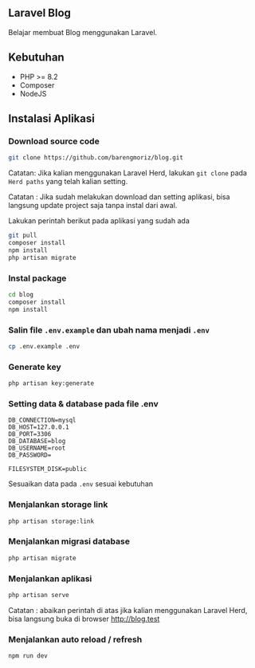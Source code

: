 ## Laravel Blog

Belajar membuat Blog menggunakan Laravel.

## Kebutuhan

-   PHP >= 8.2
-   Composer
-   NodeJS

## Instalasi Aplikasi

### Download source code

```bash
git clone https://github.com/barengmoriz/blog.git
```

Catatan: Jika kalian menggunakan Laravel Herd, lakukan `git clone` pada `Herd paths` yang telah kalian setting.

Catatan : Jika sudah melakukan download dan setting aplikasi, bisa langsung update project saja tanpa instal dari awal.

Lakukan perintah berikut pada aplikasi yang sudah ada

```bash
git pull
composer install
npm install
php artisan migrate
```

### Instal package

```bash
cd blog
composer install
npm install
```

### Salin file `.env.example` dan ubah nama menjadi `.env`

```bash
cp .env.example .env
```

### Generate key

```bash
php artisan key:generate
```

### Setting data & database pada file .env

```
DB_CONNECTION=mysql
DB_HOST=127.0.0.1
DB_PORT=3306
DB_DATABASE=blog
DB_USERNAME=root
DB_PASSWORD=
```

```
FILESYSTEM_DISK=public
```

Sesuaikan data pada `.env` sesuai kebutuhan

### Menjalankan storage link

```bash
php artisan storage:link
```

### Menjalankan migrasi database

```bash
php artisan migrate
```

### Menjalankan aplikasi

```bash
php artisan serve
```

Catatan : abaikan perintah di atas jika kalian menggunakan Laravel Herd, bisa langsung buka di browser http://blog.test

### Menjalankan auto reload / refresh

```bash
npm run dev
```
